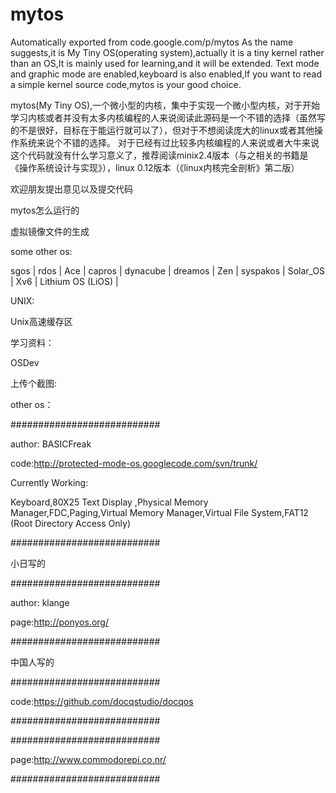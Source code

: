 # mytos
Automatically exported from code.google.com/p/mytos
As the name suggests,it is My Tiny OS(operating system),actually it is a tiny kernel rather than an OS,It is mainly used for learning,and it will be extended. Text mode and graphic mode are enabled,keyboard is also enabled,If you want to read a simple kernel source code,mytos is your good choice.

mytos(My Tiny OS),一个微小型的内核，集中于实现一个微小型内核，对于开始学习内核或者并没有太多内核编程的人来说阅读此源码是一个不错的选择（虽然写的不是很好，目标在于能运行就可以了），但对于不想阅读庞大的linux或者其他操作系统来说个不错的选择。 对于已经有过比较多内核编程的人来说或者大牛来说这个代码就没有什么学习意义了，推荐阅读minix2.4版本（与之相关的书籍是《操作系统设计与实现》），linux 0.12版本（《linux内核完全剖析》第二版）

欢迎朋友提出意见以及提交代码

mytos怎么运行的

虚拟镜像文件的生成

some other os:

sgos | rdos | Ace | capros | dynacube | dreamos | Zen | syspakos | Solar_OS | Xv6 | Lithium OS (LiOS) |

UNIX:

Unix高速缓存区

学习资料：

OSDev

上传个截图:

other os：

###########################

author: BASICFreak

code:http://protected-mode-os.googlecode.com/svn/trunk/

Currently Working:

Keyboard,80X25 Text Display ,Physical Memory Manager,FDC,Paging,Virtual Memory Manager,Virtual File System,FAT12 (Root Directory Access Only)

###########################

小日写的

###########################

author: klange

page:http://ponyos.org/

###########################

中国人写的

###########################

code:https://github.com/docqstudio/docqos

###########################

###########################

page:http://www.commodorepi.co.nr/

###########################


